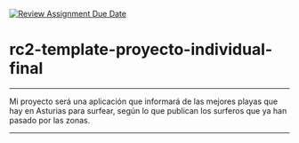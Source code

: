 [![Review Assignment Due Date](https://classroom.github.com/assets/deadline-readme-button-24ddc0f5d75046c5622901739e7c5dd533143b0c8e959d652212380cedb1ea36.svg)](https://classroom.github.com/a/xq5TwZF7)
# rc2-template-proyecto-individual-final
--------------------
Mi proyecto será una aplicación que informará de las mejores playas que hay en Asturias para surfear, según lo que publican los surferos que ya han pasado por las zonas.

----------------------